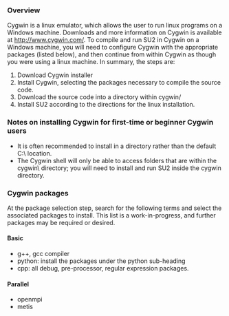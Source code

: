### Overview
Cygwin is a linux emulator, which allows the user to run linux programs on a Windows machine. Downloads and more information on Cygwin is available at http://www.cygwin.com/. To compile and run SU2 in Cygwin on a Windows machine, you will need to configure Cygwin with the appropriate packages (listed below), and then continue from within Cygwin as though you were using a linux machine. 
In summary, the steps are:

1. Download Cygwin installer
2. Install Cygwin, selecting the packages necessary to compile the source code.
3. Download the source code into a directory within cygwin/
4. Install SU2 according to the directions for the linux installation. 

### Notes on installing Cygwin for first-time or beginner Cygwin users
* It is often recommended to install in  a directory rather than the default C:\ location.
* The Cygwin shell will only be able to access folders that are within the cygwin\ directory; you will need to install and run SU2 inside the cygwin directory.

### Cygwin packages
At the package selection step, search for the following terms and select the associated packages to install. This list is a work-in-progress, and further packages may be required or desired.

#### Basic
* g++, gcc compiler
* python: install the packages under the python sub-heading
* cpp: all debug, pre-processor, regular expression packages. 

#### Parallel
* openmpi
* metis